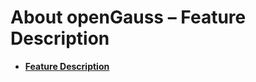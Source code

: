 # About openGauss – Feature Description<a name="EN-US_TOPIC_0000001638810908"></a>

-   **[Feature Description](feature-description.md)**  

